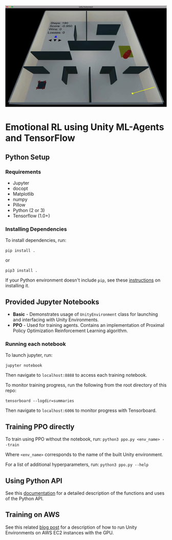 # <img src="https://github.com/haeriamin/files/blob/master/erl1.gif" alt="drawing" width="800">

# Emotional RL using Unity ML-Agents and TensorFlow

## Python Setup

### Requirements
* Jupyter
* docopt
* Matplotlib
* numpy
* Pillow
* Python (2 or 3)
* Tensorflow (1.0+)

### Installing Dependencies
To install dependencies, run:

`pip install .`

or

`pip3 install .`

If your Python environment doesn't include `pip`, see these [instructions](https://packaging.python.org/guides/installing-using-linux-tools/#installing-pip-setuptools-wheel-with-linux-package-managers) on installing it.

## Provided Jupyter Notebooks

* **Basic** - Demonstrates usage of `UnityEnvironment` class for launching and interfacing with Unity Environments.
* **PPO** - Used for training agents. Contains an implementation of Proximal Policy Optimization Reinforcement Learning algorithm.

### Running each notebook

To launch jupyter, run:

`jupyter notebook`

Then navigate to `localhost:8888` to access each training notebook.

To monitor training progress, run the following from the root directory of this repo:

`tensorboard --logdir=summaries`

Then navigate to `localhost:6006` to monitor progress with Tensorboard.

## Training PPO directly

To train using PPO without the notebook, run: `python3 ppo.py <env_name> --train`

Where `<env_name>` corresponds to the name of the built Unity environment.

For a list of additional hyperparameters, run: `python3 ppo.py --help`

## Using Python API
See this [documentation](../docs/Unity-Agents---Python-API.md) for a detailed description of the functions and uses of the Python API.

## Training on AWS
See this related [blog post](https://medium.com/towards-data-science/how-to-run-unity-on-amazon-cloud-or-without-monitor-3c10ce022639) for a description of how to run Unity Environments on AWS EC2 instances with the GPU.
